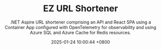 ---
layout: post
title:  "EZ URL Shortener"
subtitle: .NET Aspire URL shortener comprising an API and React SPA using a Container App configured with OpenTelemetry for observability and using Azure SQL and Azure Cache for Redis resources.
date:   2025-01-24 10:00:44 +0800
image: google.jpg
categories: React TailwindCSS Azure OpenTelemetry
alternative_url: https://github.com/cmclellen/EzUrlShortener
---